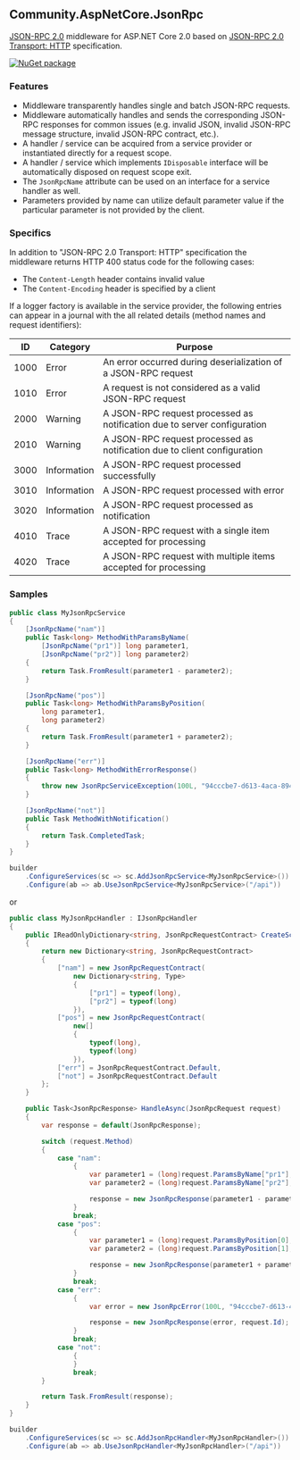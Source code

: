 ## Community.AspNetCore.JsonRpc

[JSON-RPC 2.0](http://www.jsonrpc.org/specification) middleware for ASP.NET Core 2.0 based on [JSON-RPC 2.0 Transport: HTTP](https://www.simple-is-better.org/json-rpc/transport_http.html) specification.

[![NuGet package](https://img.shields.io/nuget/v/Community.AspNetCore.JsonRpc.svg?style=flat-square)](https://www.nuget.org/packages/Community.AspNetCore.JsonRpc)

### Features

- Middleware transparently handles single and batch JSON-RPC requests.
- Middleware automatically handles and sends the corresponding JSON-RPC responses for common issues (e.g. invalid JSON, invalid JSON-RPC message structure, invalid JSON-RPC contract, etc.).
- A handler / service can be acquired from a service provider or instantiated directly for a request scope.
- A handler / service which implements `IDisposable` interface will be automatically disposed on request scope exit.
- The `JsonRpcName` attribute can be used on an interface for a service handler as well.
- Parameters provided by name can utilize default parameter value if the particular parameter is not provided by the client.

### Specifics

In addition to "JSON-RPC 2.0 Transport: HTTP" specification the middleware returns HTTP 400 status code for the following cases:

- The `Content-Length` header contains invalid value
- The `Content-Encoding` header is specified by a client

If a logger factory is available in the service provider, the following entries can appear in a journal with the all related details (method names and request identifiers):

ID | Category | Purpose
--- | --- | ---
1000 | Error | An error occurred during deserialization of a JSON-RPC request
1010 | Error | A request is not considered as a valid JSON-RPC request
2000 | Warning | A JSON-RPC request processed as notification due to server configuration
2010 | Warning | A JSON-RPC request processed as notification due to client configuration
3000 | Information | A JSON-RPC request processed successfully
3010 | Information | A JSON-RPC request processed with error
3020 | Information | A JSON-RPC request processed as notification
4010 | Trace | A JSON-RPC request with a single item accepted for processing
4020 | Trace | A JSON-RPC request with multiple items accepted for processing

### Samples

```cs
public class MyJsonRpcService
{
    [JsonRpcName("nam")]
    public Task<long> MethodWithParamsByName(
        [JsonRpcName("pr1")] long parameter1,
        [JsonRpcName("pr2")] long parameter2)
    {
        return Task.FromResult(parameter1 - parameter2);
    }

    [JsonRpcName("pos")]
    public Task<long> MethodWithParamsByPosition(
        long parameter1,
        long parameter2)
    {
        return Task.FromResult(parameter1 + parameter2);
    }

    [JsonRpcName("err")]
    public Task<long> MethodWithErrorResponse()
    {
        throw new JsonRpcServiceException(100L, "94cccbe7-d613-4aca-8940-9298892b8ee6");
    }

    [JsonRpcName("not")]
    public Task MethodWithNotification()
    {
        return Task.CompletedTask;
    }
}
```
```cs
builder
    .ConfigureServices(sc => sc.AddJsonRpcService<MyJsonRpcService>())
    .Configure(ab => ab.UseJsonRpcService<MyJsonRpcService>("/api"))
```
or
```cs
public class MyJsonRpcHandler : IJsonRpcHandler
{
    public IReadOnlyDictionary<string, JsonRpcRequestContract> CreateScheme()
    {
        return new Dictionary<string, JsonRpcRequestContract>
        {
            ["nam"] = new JsonRpcRequestContract(
                new Dictionary<string, Type>
                {
                    ["pr1"] = typeof(long),
                    ["pr2"] = typeof(long)
                }),
            ["pos"] = new JsonRpcRequestContract(
                new[]
                {
                    typeof(long),
                    typeof(long)
                }),
            ["err"] = JsonRpcRequestContract.Default,
            ["not"] = JsonRpcRequestContract.Default
        };
    }

    public Task<JsonRpcResponse> HandleAsync(JsonRpcRequest request)
    {
        var response = default(JsonRpcResponse);

        switch (request.Method)
        {
            case "nam":
                {
                    var parameter1 = (long)request.ParamsByName["pr1"];
                    var parameter2 = (long)request.ParamsByName["pr2"];

                    response = new JsonRpcResponse(parameter1 - parameter2, request.Id);
                }
                break;
            case "pos":
                {
                    var parameter1 = (long)request.ParamsByPosition[0];
                    var parameter2 = (long)request.ParamsByPosition[1];

                    response = new JsonRpcResponse(parameter1 + parameter2, request.Id);
                }
                break;
            case "err":
                {
                    var error = new JsonRpcError(100L, "94cccbe7-d613-4aca-8940-9298892b8ee6");

                    response = new JsonRpcResponse(error, request.Id);
                }
                break;
            case "not":
                {
                }
                break;
        }

        return Task.FromResult(response);
    }
}
```
```cs
builder
    .ConfigureServices(sc => sc.AddJsonRpcHandler<MyJsonRpcHandler>())
    .Configure(ab => ab.UseJsonRpcHandler<MyJsonRpcHandler>("/api"))
```